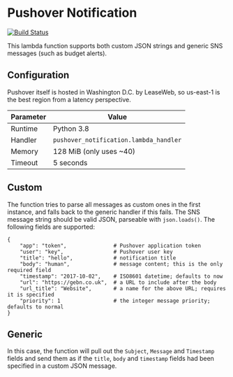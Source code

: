 # Pushover Notification

[![Build Status](https://travis-ci.org/gebn/pushover-notification.svg?branch=master)](https://travis-ci.org/gebn/pushover-notification)

This lambda function supports both custom JSON strings and generic SNS messages (such as budget alerts).

## Configuration

Pushover itself is hosted in Washington D.C. by LeaseWeb, so us-east-1 is the best region from a latency perspective.

| Parameter | Value                                  |
|-----------|----------------------------------------|
| Runtime   | Python 3.8                             |
| Handler   | `pushover_notification.lambda_handler` |
| Memory    | 128 MiB (only uses ~40)                |
| Timeout   | 5 seconds                              |

## Custom

The function tries to parse all messages as custom ones in the first instance, and falls back to the generic handler if this fails.
The SNS message string should be valid JSON, parseable with `json.loads()`.
The following fields are supported:

    {
        "app": "token",               # Pushover application token
        "user": "key",                # Pushover user key
        "title": "hello",             # notification title
        "body": "human",              # message content; this is the only required field
        "timestamp": "2017-10-02",    # ISO8601 datetime; defaults to now
        "url": "https://gebn.co.uk",  # a URL to include after the body
        "url_title": "Website",       # a name for the above URL; requires it is specified
        "priority": 1                 # the integer message priority; defaults to normal
    }

## Generic

In this case, the function will pull out the `Subject`, `Message` and `Timestamp` fields and send them as if the `title`, `body` and `timestamp` fields had been specified in a custom JSON message.
